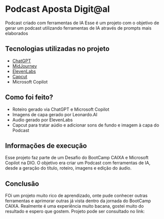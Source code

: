 # Podcast Aposta Digit@al
Podcast criado com ferramentas de IA
Esse é um projeto com o objetivo de gerar um podcast utilizando ferramentas de IA através de prompts mais elaborados

## Tecnologias utilizadas no projeto
- [ChatGPT](https://chat.openai.com/) 
- [MidJourney](https://www.midjourney.com/app/)
- [ElevenLabs](https://beta.elevenlabs.io/)
- [Capcut](https://www.capcut.com/pt-br/)
- Microsoft Copilot

 ## Como foi feito?
- Roteiro gerado via ChatGPT e Microsoft Copilot
- Imagens de capa gerado por Leonardo.AI
- Audio gerado por ElevenLabs
- Capcut para tratar aúdio e adicionar sons de fundo e imagem à capa do Podcast

## Informações de execução
Esse projeto faz parte de um Desafio do BootCamp CAIXA e Microsoft Copilot na DIO. 
O objetivo era criar um Podcast com ferramentas de IA, desde a geração do título, roteiro, imagens e edição do áudio.

## Conclusão
FOi um projeto muito rico de aprendizado, onte pude conhecer outras ferramentas e aprimorar outras já vista dentro da jornada do BootCamp CAIXA. Realmente é uma experiência muito bacana, gostei muito do resultado e espero que gostem. 
Projeto pode ser consultado no link: 
